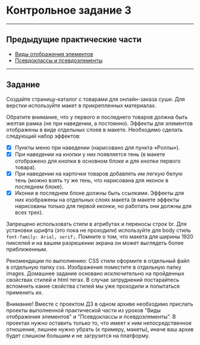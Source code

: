 # Контрольное задание 3

___

## Предыдущие практические части
- [Виды отображения элементов](https://github.com/vin-ig/frontend--3_5_visible_types)
- [Псевдоклассы и псевдоэлементы](https://github.com/vin-ig/frontend--3_6_pseudo)
___

## Задание

Создайте страницу-каталог с товарами для онлайн-заказа суши. Для верстки используйте макет в прикрепленных материалах.

Обратите внимание, что у первого и последнего товаров должна быть желтая рамка (не при наведении, а постоянно).
Эффекты для элементов отображены в виде отдельных слоев в макете. Необходимо сделать следующий набор эффектов:

- [x] Пункты меню при наведении (нарисовано для пункта «Роллы»).
- [x] При наведении на кнопки у них появляется тень (в макете отображено для кнопки в основном блоке и для кнопки
  первого товара).
- [x] При наведении на карточки товаров добавлять им легкую белую тень (можно взять ту же тень, что нарисована для
  иконок в последнем блоке).
- [x] Иконки в последнем блоке должны быть ссылками. Эффекты для них изображены на отдельных слоях макета (в макете
  эффекты нарисованы только для первой иконки, но работать они должны для всех трех).

Запрещено использовать стили в атрибутах и переносы строк br. Для установки шрифта (это пока не проходили) используйте
для body стиль `font-family: Arial, serif;`. Помните о том, что макета для ширины 1920 пикселей и на вашем разрешении
экрана он может выглядеть более приближенным.

Рекомендации по выполнению: CSS стили оформите в отдельный файл в отдельную папку css. Изображения поместите в отдельную
папку images. Домашнее задание основано исключительно на пройденных свойствах стилей и html тегах. В случае затруднений
постарайтесь вспомнить какие свойства стилей мы уже проходили и попытаться применить их.

Внимание! Вместе с проектом ДЗ в одном архиве необходимо прислать проекты выполненной практической части из уроков "Виды
отображения элементов" и "Псевдоклассы и псевдоэлементы". В проектах нужно оставить только то, что имеет к ним
непосредственное отношение, лишнее нужно убрать (к примеру, макеты), иначе ваш архив будет слишком большим и не
загрузится на платформу.
